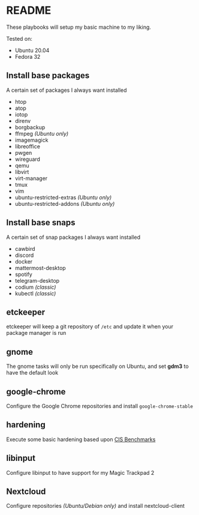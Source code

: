 # README

These playbooks will setup my basic machine to my liking.

Tested on:

* Ubuntu 20.04
* Fedora 32

## Install base packages

A certain set of packages I always want installed

* htop
* atop
* iotop
* direnv
* borgbackup
* ffmpeg *(Ubuntu only)*
* imagemagick
* libreoffice
* pwgen
* wireguard
* qemu
* libvirt
* virt-manager
* tmux
* vim
* ubuntu-restricted-extras *(Ubuntu only)*
* ubuntu-restricted-addons *(Ubuntu only)*

## Install base snaps

A certain set of snap packages I always want installed

* cawbird
* discord
* docker
* mattermost-desktop
* spotify
* telegram-desktop
* codium *(classic)*
* kubectl *(classic)*

## etckeeper

etckeeper will keep a git repository of `/etc` and update it when your package manager is run

## gnome

The gnome tasks will only be run specifically on Ubuntu, and set **gdm3** to have the default look

## google-chrome

Configure the Google Chrome repositories and install `google-chrome-stable`

## hardening

Execute some basic hardening based upon [CIS Benchmarks](https://www.cisecurity.org/cis-benchmarks/)

## libinput

Configure libinput to have support for my Magic Trackpad 2

## Nextcloud

Configure repositories *(Ubuntu/Debian only)* and install nextcloud-client
